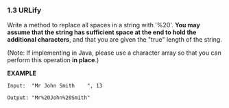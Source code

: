
### 1.3 URLify
 
Write a method to replace all spaces in a string with '%20'.
**You may assume that the string has sufficient space at the end to hold the additional characters**, and that you are given 
the "true" length of the string. 

(Note: If implementing in Java, please use a character array so that you can perform 
this operation **in place**.)

**EXAMPLE**

    Input:  "Mr John Smith    ", 13 

    Output: "Mr%20John%20Smith"



